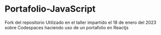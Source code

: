 # Portafolio-JavaScript
Fork del repositorio Utilizado en el taller impartido el 18 de enero del 2023 sobre Codespaces haciendo uso de un portafolio en Reactjs
